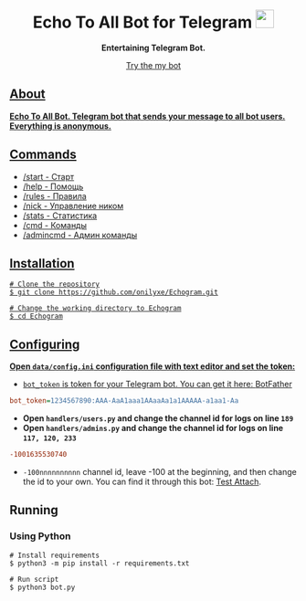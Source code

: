 <h1 align="center">Echo To All Bot for Telegram</a> 
<img src="https://raw.githubusercontent.com/onilyxe/Echogram/main/image/telegram.webp" height="32"/></h1>
<p align="center">
	<b>Entertaining Telegram Bot.</b></p>
<p align="center">
	<a href="https://t.me/EchogramBot">Try the my bot
</p>

## About
**Echo To All Bot. Telegram bot that sends your message to all bot users. Everything is anonymous.**

## Commands
* /start - Старт
* /help - Помощь
* /rules - Правила
* /nick - Управление ником
* /stats - Статистика
* /cmd - Команды
* /admincmd - Админ команды

## Installation
```shell
# Clone the repository
$ git clone https://github.com/onilyxe/Echogram.git

# Change the working directory to Echogram
$ cd Echogram
```

## Configuring
**Open `data/config.ini` configuration file with text editor and set the token:**
* `bot_token` is token for your Telegram bot. You can get it here: [BotFather](https://t.me/BotFather)
```ini
bot_token=1234567890:AAA-AaA1aaa1AAaaAa1a1AAAAA-a1aa1-Aa
```

*  **Open `handlers/users.py` and change the channel id for logs on line `189`**
*  **Open `handlers/admins.py` and change the channel id for logs on line `117, 120, 233`**
```ini
-1001635530740
```
* `-100nnnnnnnnnn` channel id, leave -100 at the beginning, and then change the id to your own. You can find it through this bot: [Test Attach](https://t.me/asmico_attach_bot).

## Running
### Using Python
```shell
# Install requirements
$ python3 -m pip install -r requirements.txt

# Run script
$ python3 bot.py
```